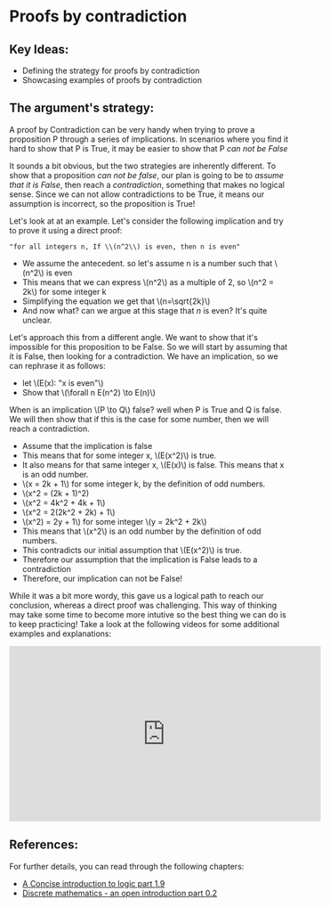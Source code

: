 # Proofs by contradiction

## Key Ideas:
- Defining the strategy for proofs by contradiction
- Showcasing examples of proofs by contradiction

## The argument's strategy:
A proof by Contradiction can be very handy when trying to prove a proposition P through a series of implications. In scenarios where you find it hard to show that P is True, it may be easier to show that P *can not be False*

It sounds a bit obvious, but the two strategies are inherently different. To show that a proposition *can not be false*, our plan is going to be to *assume that it is False*, then reach a *contradiction*, something that makes no logical sense. Since we can not allow contradictions to be True, it means our assumption is incorrect, so the proposition is True!

Let's look at at an example. Let's consider the following implication and try to prove it using a direct proof:

	"for all integers n, If \\(n^2\\) is even, then n is even"

- We assume the antecedent. so let's assume n is a number such that \\(n^2\\) is even
- This means that we can express \\(n^2\\) as a multiple of 2, so \\(n^2 = 2k\\) for some integer k
- Simplifying the equation we get that \\(n=\sqrt{2k}\\)
- And now what? can we argue at this stage that *n* is even? It's quite unclear. 

Let's approach this from a different angle. We want to show that it's impossible for this proposition to be False. So we will start by assuming that it is False, then looking for a contradiction. We have an implication, so we can rephrase it as follows: 
- let \\(E(x):  "x is even"\\)
- Show that \\(\forall n E(n^2) \to E(n)\\)

When is an implication \\(P \to Q\\) false? well when P is True and Q is false. We will then show that if this is the case for some number, then we will reach a contradiction. 

- Assume that the implication is false
- This means that for some integer x, \\(E(x^2)\\) is true.
- It also means for that same integer x, \\(E(x)\\) is false. This means that x is an odd number. 
- \\(x = 2k + 1\\) for some integer k, by the definition of odd numbers.
- \\(x^2 = (2k + 1)^2)
- \\(x^2 = 4k^2 + 4k + 1\\)
- \\(x^2 = 2(2k^2 + 2k) + 1\\)
- \\(x^2) = 2y + 1\\) for some integer \\(y = 2k^2 + 2k\\)
- This means that \\(x^2\\) is an odd number by the definition of odd numbers.
- This contradicts our initial assumption that \\(E(x^2)\\) is true.
- Therefore our assumption that the implication is False leads to a contradiction
- Therefore, our implication can not be False!

While it was a bit more wordy, this gave us a logical path to reach our conclusion, whereas a direct proof was challenging. This way of thinking may take some time to become more intutive so the best thing we can do is to keep practicing! Take a look at the following videos for some additional examples and explanations:

<iframe width="560" height="315" src="https://www.youtube.com/embed/b-kFWP9a2tw" title="YouTube video player" frameborder="0" allow="accelerometer; autoplay; clipboard-write; encrypted-media; gyroscope; picture-in-picture" allowfullscreen></iframe>

## References:
For further details, you can read through the following chapters:
- [A Concise introduction to logic part 1.9](https://open.umn.edu/opentextbooks/textbooks/452)
- [Discrete mathematics - an open introduction part 0.2](http://discrete.openmathbooks.org/dmoi3/sec_propositional.html)
